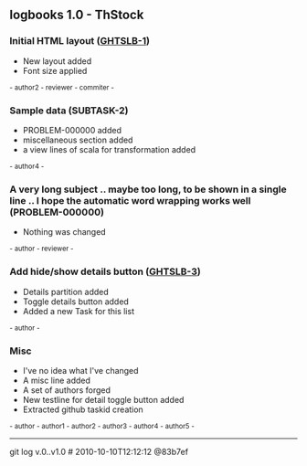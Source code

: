 ## logbooks 1.0 - ThStock
### Initial HTML layout ([GHTSLB-1](https://github.com/ThStock/logbooks/issues/1))
* New layout added
* Font size applied

<small>- author2 - reviewer - commiter -</small>
### Sample data (SUBTASK-2)
* PROBLEM-000000 added
* miscellaneous section added
* a view lines of scala for transformation added

<small>- author4 -</small>
### A very long subject .. maybe too long, to be shown in a single line .. I hope the automatic word wrapping works well (PROBLEM-000000)
* Nothing was changed

<small>- author - reviewer -</small>
### Add hide/show details button ([GHTSLB-3](https://github.com/ThStock/logbooks/issues/3))
* Details partition added
* Toggle details button added
* Added a new Task for this list

<small>- author -</small>
### Misc 
* I've no idea what I've changed
* A misc line added
* A set of authors forged
* New testline for detail toggle button added
* Extracted github taskid creation

<small>- author - author1 - author2 - author3 - author4 - author5 -</small>

---
git log v.0..v1.0 # 2010-10-10T12:12:12 @83b7ef
